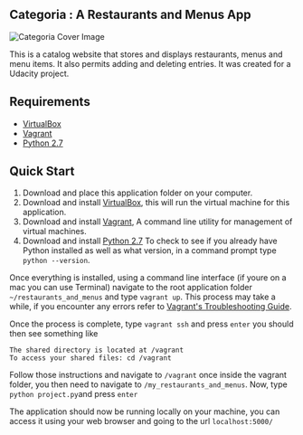 ## Categoria : A Restaurants and Menus App

![Categoria Cover Image](/img/categoria_cover_image.png)

This is a catalog website that stores and displays restaurants, menus and menu items. It also permits adding and deleting entries. It was created for a Udacity project.

## Requirements

- [VirtualBox](https://www.virtualbox.org/)
- [Vagrant](https://www.vagrantup.com/)
- [Python 2.7](https://www.python.org/download/releases/2.7/)

## Quick Start

1. Download and place this application folder on your computer. 
2. Download and install [VirtualBox](https://www.virtualbox.org/), this will run the virtual machine for this application.
3. Download and install [Vagrant](https://www.vagrantup.com/), A command line utility for management of virtual machines.
4. Download and install [Python 2.7](https://www.python.org/download/releases/2.7/) To check to see if you already have Python installed as well as what version, in a command prompt type `python --version`.

Once everything is installed, using a command line interface (if youre on a mac you can use Terminal) navigate to the root application folder `~/restaurants_and_menus` and type `vagrant up`. This process may take a while, if you encounter any errors refer to [Vagrant's Troubleshooting Guide](https://www.vagrantup.com/docs/other/debugging.html).

Once the process is complete, type `vagrant ssh` and press `enter` you should then see something like 
```
The shared directory is located at /vagrant
To access your shared files: cd /vagrant
```
Follow those instructions and navigate to `/vagrant` once inside the vagrant folder, you then need to navigate to `/my_restaurants_and_menus`.  Now, type `python project.py`and press `enter`

The application should now be running locally on your machine, you can access it using your web browser and going to the url `localhost:5000/`

